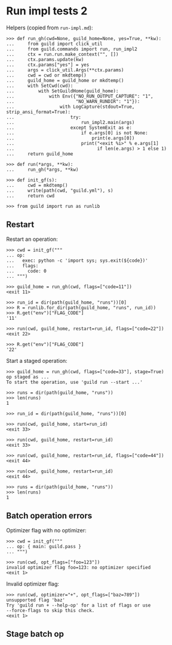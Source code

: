 # Run impl tests 2

Helpers (copied from `run-impl.md`):

    >>> def run_gh(cwd=None, guild_home=None, yes=True, **kw):
    ...     from guild import click_util
    ...     from guild.commands import run, run_impl2
    ...     ctx = run.run.make_context("", [])
    ...     ctx.params.update(kw)
    ...     ctx.params["yes"] = yes
    ...     args = click_util.Args(**ctx.params)
    ...     cwd = cwd or mkdtemp()
    ...     guild_home = guild_home or mkdtemp()
    ...     with SetCwd(cwd):
    ...         with SetGuildHome(guild_home):
    ...             with Env({"NO_RUN_OUTPUT_CAPTURE": "1",
    ...                       "NO_WARN_RUNDIR": "1"}):
    ...                 with LogCapture(stdout=True, strip_ansi_format=True):
    ...                     try:
    ...                         run_impl2.main(args)
    ...                     except SystemExit as e:
    ...                         if e.args[0] is not None:
    ...                             print(e.args[0])
    ...                         print("<exit %i>" % e.args[1]
    ...                               if len(e.args) > 1 else 1)
    ...     return guild_home

    >>> def run(*args, **kw):
    ...     run_gh(*args, **kw)

    >>> def init_gf(s):
    ...     cwd = mkdtemp()
    ...     write(path(cwd, "guild.yml"), s)
    ...     return cwd

    >>> from guild import run as runlib

## Restart

Restart an operation:

    >>> cwd = init_gf("""
    ... op:
    ...   exec: python -c 'import sys; sys.exit(${code})'
    ...   flags:
    ...     code: 0
    ... """)

    >>> guild_home = run_gh(cwd, flags=["code=11"])
    <exit 11>

    >>> run_id = dir(path(guild_home, "runs"))[0]
    >>> R = runlib.for_dir(path(guild_home, "runs", run_id))
    >>> R.get("env")["FLAG_CODE"]
    '11'

    >>> run(cwd, guild_home, restart=run_id, flags=["code=22"])
    <exit 22>

    >>> R.get("env")["FLAG_CODE"]
    '22'

Start a staged operation:

    >>> guild_home = run_gh(cwd, flags=["code=33"], stage=True)
    op staged as ...
    To start the operation, use 'guild run --start ...'

    >>> runs = dir(path(guild_home, "runs"))
    >>> len(runs)
    1

    >>> run_id = dir(path(guild_home, "runs"))[0]

    >>> run(cwd, guild_home, start=run_id)
    <exit 33>

    >>> run(cwd, guild_home, restart=run_id)
    <exit 33>

    >>> run(cwd, guild_home, restart=run_id, flags=["code=44"])
    <exit 44>

    >>> run(cwd, guild_home, restart=run_id)
    <exit 44>

    >>> runs = dir(path(guild_home, "runs"))
    >>> len(runs)
    1

## Batch operation errors

Optimizer flag with no optimizer:

    >>> cwd = init_gf("""
    ... op: { main: guild.pass }
    ... """)

    >>> run(cwd, opt_flags=["foo=123"])
    invalid optimizer flag foo=123: no optimizer specified
    <exit 1>

Invalid optimizer flag:

    >>> run(cwd, optimizer="+", opt_flags=["baz=789"])
    unsupported flag 'baz'
    Try 'guild run + --help-op' for a list of flags or use
    --force-flags to skip this check.
    <exit 1>

## Stage batch op

